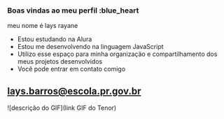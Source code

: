 ### Boas vindas ao meu perfil :blue_heart

meu nome é lays rayane


- Estou estudando na Alura
- Estou me desenvolvendo na linguagem JavaScript
- Utilizo esse espaço para minha organização e compartilhamento dos meus projetos desenvolvidos
- 
   Você pode entrar em contato comigo 

lays.barros@escola.pr.gov.br
-
  ![descrição do GIF](link GIF do Tenor)
